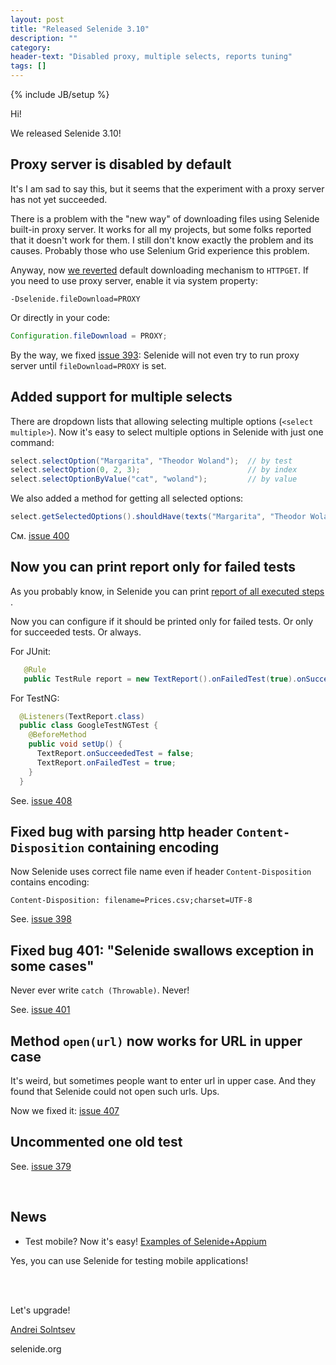 ```yaml
---
layout: post
title: "Released Selenide 3.10"
description: ""
category:
header-text: "Disabled proxy, multiple selects, reports tuning"
tags: []
---
```

{% include JB/setup %}

Hi!

We released Selenide 3.10! 

## Proxy server is disabled by default

It's 
I am sad to say this, but it seems that the experiment with a proxy server has not yet succeeded.

There is a problem with the "new way" of downloading files using Selenide built-in proxy server.
It works for all my projects, but some folks reported that it doesn't work for them.
I still don't know exactly the problem and its causes. 
Probably those who use Selenium Grid experience this problem.

Anyway, now [we reverted](https://github.com/codeborne/selenide/issues/402) default downloading mechanism to `HTTPGET`.
If you need to use proxy server, enable it via system property:

```
-Dselenide.fileDownload=PROXY
```

Or directly in your code:

```java
Configuration.fileDownload = PROXY;
```

By the way, we fixed [issue 393](https://github.com/codeborne/selenide/issues/393): 
Selenide will not even try to run proxy server until `fileDownload=PROXY` is set.

## Added support for multiple selects

There are dropdown lists that allowing selecting multiple options (`<select multiple>`).
Now it's easy to select multiple options in Selenide with just one command:


```java
select.selectOption("Margarita", "Theodor Woland");  // by test
select.selectOption(0, 2, 3);                        // by index
select.selectOptionByValue("cat", "woland");         // by value
```

We also added a method for getting all selected options:

```java
select.getSelectedOptions().shouldHave(texts("Margarita", "Theodor Woland"));
```

См. [issue 400](https://github.com/codeborne/selenide/issues/400)

## Now you can print report only for failed tests

As you probably know, in Selenide you can print [report of all executed steps ](https://selenide.org/2015/11/30/selenide-2.25).

Now you can configure if it should be printed only for failed tests. Or only for succeeded tests. Or always.

For JUnit:
 
```java
   @Rule
   public TestRule report = new TextReport().onFailedTest(true).onSucceededTest(false);
```
 
For TestNG:
 
```java
  @Listeners(TextReport.class)
  public class GoogleTestNGTest {
    @BeforeMethod
    public void setUp() {
      TextReport.onSucceededTest = false;
      TextReport.onFailedTest = true;
    }
  }
```


See. [issue 408](https://github.com/codeborne/selenide/issues/408)


## Fixed bug with parsing http header `Content-Disposition` containing encoding

Now Selenide uses correct file name even if header `Content-Disposition` contains encoding:

```
Content-Disposition: filename=Prices.csv;charset=UTF-8
```

See. [issue 398](https://github.com/codeborne/selenide/issues/398)


## Fixed bug 401: "Selenide swallows exception in some cases"

Never ever write `catch (Throwable)`. Never!

See. [issue 401](https://github.com/codeborne/selenide/issues/401)

## Method `open(url)` now works for URL in upper case

It's weird, but sometimes people want to enter url in upper case. 
And they found that Selenide could not open such urls. Ups.  

Now we fixed it: [issue 407](https://github.com/codeborne/selenide/issues/407)

## Uncommented one old test

See. [issue 379](https://github.com/codeborne/selenide/issues/379)

<br/>

## News 

* Test mobile? Now it's easy! [Examples of Selenide+Appium](https://github.com/selenide-examples/selenide-appium)

Yes, you can use Selenide for testing mobile applications!


<br/>
<br/>

Let's upgrade!

[Andrei Solntsev](http://asolntsev.github.io/)

selenide.org
